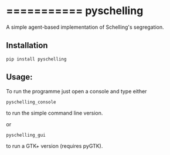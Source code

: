 ===========
pyschelling
===========

A simple agent-based implementation of Schelling's segregation.

Installation
------

    pip install pyschelling

Usage:
------

To run the programme just open a console and type either

    pyschelling_console  

to run the simple command line version.

or

    pyschelling_gui  

to run a GTK+ version (requires pyGTK).
